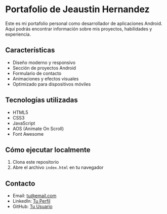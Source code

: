 # Portafolio de Jeaustin Hernandez

Este es mi portafolio personal como desarrollador de aplicaciones Android. Aquí podrás encontrar información sobre mis proyectos, habilidades y experiencia.

## Características

- Diseño moderno y responsivo
- Sección de proyectos Android
- Formulario de contacto
- Animaciones y efectos visuales
- Optimizado para dispositivos móviles

## Tecnologías utilizadas

- HTML5
- CSS3
- JavaScript
- AOS (Animate On Scroll)
- Font Awesome

## Cómo ejecutar localmente

1. Clona este repositorio
2. Abre el archivo `index.html` en tu navegador

## Contacto

- Email: [tu@email.com](mailto:tu@email.com)
- LinkedIn: [Tu Perfil](https://linkedin.com/in/tu-perfil)
- GitHub: [Tu Usuario](https://github.com/tu-usuario) 
